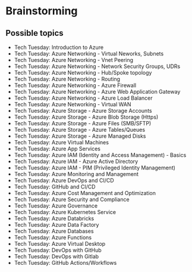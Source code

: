 # Brainstorming

## Possible topics

- Tech Tuesday: Introduction to Azure
- Tech Tuesday: Azure Networking - Virtual Neworks, Subnets
- Tech Tuesday: Azure Networking - Vnet Peering
- Tech Tuesday: Azure Networking - Network Security Groups, UDRs
- Tech Tuesday: Azure Networking - Hub/Spoke topology
- Tech Tuesday: Azure Networking - Routing
- Tech Tuesday: Azure Networking - Azure Firewall
- Tech Tuesday: Azure Networking - Azure Web Application Gateway
- Tech Tuesday: Azure Networking - Azure Load Balancer
- Tech Tuesday: Azure Networking - Virtual WAN
- Tech Tuesday: Azure Storage - Azure Storage Accounts
- Tech Tuesday: Azure Storage - Azure Blob Storage (Https)
- Tech Tuesday: Azure Storage - Azure Files (SMB/SFTP)
- Tech Tuesday: Azure Storage - Azure Tables/Queues
- Tech Tuesday: Azure Storage - Azure Managed Disks
- Tech Tuesday: Azure Virtual Machines
- Tech Tuesday: Azure App Services
- Tech Tuesday: Azure IAM (Identity and Access Management) - Basics
- Tech Tuesday: Azure IAM - Azure Active Directory
- Tech Tuesday: Azure IAM - PIM (Privileged Identity Management)
- Tech Tuesday: Azure Monitoring and Management
- Tech Tuesday: Azure DevOps and CI/CD
- Tech Tuesday: GitHub and CI/CD
- Tech Tuesday: Azure Cost Management and Optimization
- Tech Tuesday: Azure Security and Compliance
- Tech Tuesday: Azure Governance
- Tech Tuesday: Azure Kubernetes Service
- Tech Tuesday: Azure Databricks
- Tech Tuesday: Azure Data Factory
- Tech Tuesday: Azure Databases
- Tech Tuesday: Azure Functions
- Tech Tuesday: Azure Virtual Desktop
- Tech Tuesday: DevOps with GitHub
- Tech Tuesday: DevOps with Gitlab
- Tech Tuesday: GitHub Actions/Workflows